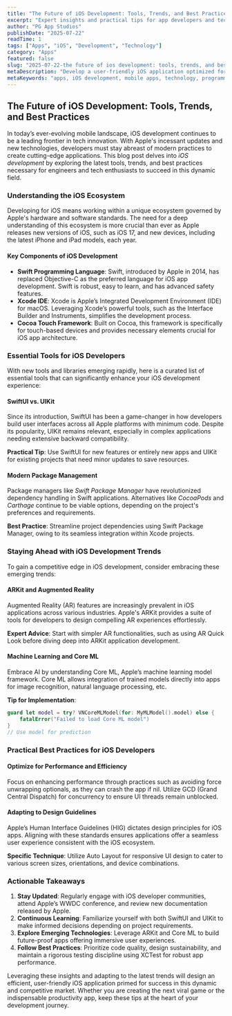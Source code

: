 ```yaml
---
title: "The Future of iOS Development: Tools, Trends, and Best Practices for Success"
excerpt: "Expert insights and practical tips for app developers and tech enthusiasts"
author: "PG App Studios"
publishDate: "2025-07-22"
readTime: 1
tags: ["Apps", "iOS", "Development", "Technology"]
category: "Apps"
featured: false
slug: "2025-07-22-the future of ios development: tools, trends, and best practices for success"
metaDescription: "Develop a user-friendly iOS application optimized for performance, efficiency, and immersive AR experiences...."
metaKeywords: "apps, iOS development, mobile apps, technology, programming"
---
```

## The Future of iOS Development: Tools, Trends, and Best Practices

In today’s ever-evolving mobile landscape, iOS development continues to be a leading frontier in tech innovation. With Apple's incessant updates and new technologies, developers must stay abreast of modern practices to create cutting-edge applications. This blog post delves into *iOS development* by exploring the latest tools, trends, and best practices necessary for engineers and tech enthusiasts to succeed in this dynamic field.

### Understanding the iOS Ecosystem

Developing for iOS means working within a unique ecosystem governed by Apple's hardware and software standards. The need for a deep understanding of this ecosystem is more crucial than ever as Apple releases new versions of iOS, such as iOS 17, and new devices, including the latest iPhone and iPad models, each year.

#### Key Components of iOS Development

- **Swift Programming Language**: Swift, introduced by Apple in 2014, has replaced Objective-C as the preferred language for iOS app development. Swift is robust, easy to learn, and has advanced safety features.
- **Xcode IDE**: Xcode is Apple’s Integrated Development Environment (IDE) for macOS. Leveraging Xcode’s powerful tools, such as the Interface Builder and Instruments, simplifies the development process.
- **Cocoa Touch Framework**: Built on Cocoa, this framework is specifically for touch-based devices and provides necessary elements crucial for iOS app architecture.

### Essential Tools for iOS Developers

With new tools and libraries emerging rapidly, here is a curated list of essential tools that can significantly enhance your iOS development experience:

#### SwiftUI vs. UIKit

Since its introduction, SwiftUI has been a game-changer in how developers build user interfaces across all Apple platforms with minimum code. Despite its popularity, UIKit remains relevant, especially in complex applications needing extensive backward compatibility.

**Practical Tip**: Use SwiftUI for new features or entirely new apps and UIKit for existing projects that need minor updates to save resources.

#### Modern Package Management

Package managers like *Swift Package Manager* have revolutionized dependency handling in Swift applications. Alternatives like *CocoaPods* and *Carthage* continue to be viable options, depending on the project's preferences and requirements.

**Best Practice**: Streamline project dependencies using Swift Package Manager, owing to its seamless integration within Xcode projects.

### Staying Ahead with iOS Development Trends

To gain a competitive edge in iOS development, consider embracing these emerging trends:

#### ARKit and Augmented Reality

Augmented Reality (AR) features are increasingly prevalent in iOS applications across various industries. Apple's ARKit provides a suite of tools for developers to design compelling AR experiences effortlessly.

**Expert Advice**: Start with simpler AR functionalities, such as using AR Quick Look before diving deep into ARKit application development.

#### Machine Learning and Core ML

Embrace AI by understanding Core ML, Apple’s machine learning model framework. Core ML allows integration of trained models directly into apps for image recognition, natural language processing, etc.

**Tip for Implementation**:
```swift
guard let model = try? VNCoreMLModel(for: MyMLModel().model) else {
    fatalError("Failed to load Core ML model")
}
// Use model for prediction
```

### Practical Best Practices for iOS Developers

#### Optimize for Performance and Efficiency

Focus on enhancing performance through practices such as avoiding force unwrapping optionals, as they can crash the app if nil. Utilize GCD (Grand Central Dispatch) for concurrency to ensure UI threads remain unblocked.

#### Adapting to Design Guidelines

Apple’s Human Interface Guidelines (HIG) dictates design principles for iOS apps. Aligning with these standards ensures applications offer a seamless user experience consistent with the iOS ecosystem.

**Specific Technique**: Utilize Auto Layout for responsive UI design to cater to various screen sizes, orientations, and device combinations.

### Actionable Takeaways

1. **Stay Updated**: Regularly engage with iOS developer communities, attend Apple’s WWDC conference, and review new documentation released by Apple.
2. **Continuous Learning**: Familiarize yourself with both SwiftUI and UIKit to make informed decisions depending on project requirements.
3. **Explore Emerging Technologies**: Leverage ARKit and Core ML to build future-proof apps offering immersive user experiences.
4. **Follow Best Practices**: Prioritize code quality, design sustainability, and maintain a rigorous testing discipline using XCTest for robust app performance.

Leveraging these insights and adapting to the latest trends will design an efficient, user-friendly iOS application primed for success in this dynamic and competitive market. Whether you are creating the next viral game or the indispensable productivity app, keep these tips at the heart of your development journey.